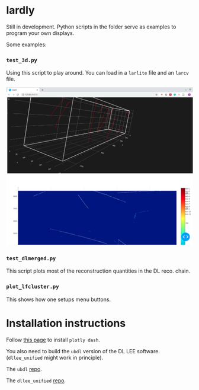# lardly


Still in development. Python scripts in the folder serve as examples to program your own displays.

Some examples:


### `test_3d.py`

Using this script to play around. You can load in a `larlite` file and an `larcv` file.

![Image](test3d_screenshot.png?raw=true)

### `test_dlmerged.py`

This script plots most of the reconstruction quantities in the DL reco. chain.

### `plot_lfcluster.py`

This shows how one setups menu buttons.

# Installation instructions

Follow [this page](https://dash.plot.ly/installation) to install `plotly dash`.

You also need to build the `ubdl` version of the DL LEE software. (`dllee_unified` might work in principle).

The `ubdl` [repo](https://github.com/larbys/ubdl).

The `dllee_unified` [repo](https://github.com/larbys/dllee_unified).





